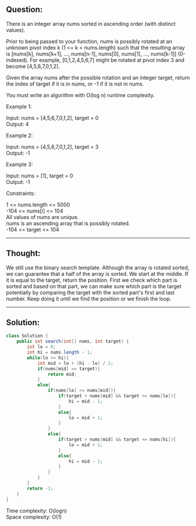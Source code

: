 ## Question:

There is an integer array nums sorted in ascending order (with distinct values).

Prior to being passed to your function, nums is possibly rotated at an unknown pivot index k (1 <= k < nums.length) such that the resulting array is [nums[k], nums[k+1], ..., nums[n-1], nums[0], nums[1], ..., nums[k-1]] (0-indexed). For example, [0,1,2,4,5,6,7] might be rotated at pivot index 3 and become [4,5,6,7,0,1,2].

Given the array nums after the possible rotation and an integer target, return the index of target if it is in nums, or -1 if it is not in nums.

You must write an algorithm with O(log n) runtime complexity.

Example 1:

Input: nums = [4,5,6,7,0,1,2], target = 0  
Output: 4  

Example 2:

Input: nums = [4,5,6,7,0,1,2], target = 3  
Output: -1  

Example 3:

Input: nums = [1], target = 0  
Output: -1  

Constraints:  

1 <= nums.length <= 5000  
-104 <= nums[i] <= 104  
All values of nums are unique.  
nums is an ascending array that is possibly rotated.  
-104 <= target <= 104  

---
## Thought: 
We still use the binary search template. Although the array is rotated sorted, we can guarantee that a half of the array is sorted. 
We start at the middle. If it is equal to the target, return the position. First we check which part is sorted and based on that part, we can 
make sure which part is the target potentially by comparing the target with the sorted part's first and last number. Keep doing it until 
we find the position or we finish the loop.

---
## Solution:
```Java
class Solution {
    public int search(int[] nums, int target) {
        int lo = 0;
        int hi = nums.length - 1;
        while(lo <= hi){
            int mid = lo + (hi - lo) / 2;
            if(nums[mid] == target){
                return mid;
            }
            else{
                if(nums[lo] <= nums[mid]){
                    if(target < nums[mid] && target >= nums[lo]){
                        hi = mid - 1;
                    }
                    else{
                        lo = mid + 1;
                    }
                }
                else{
                    if(target > nums[mid] && target <= nums[hi]){
                        lo = mid + 1;
                    }
                    else{
                        hi = mid - 1;
                    }
                }
            }
        }
        return -1;
    }
}
```
Time complexity: O(logn)  
Space complexity: O(1)
